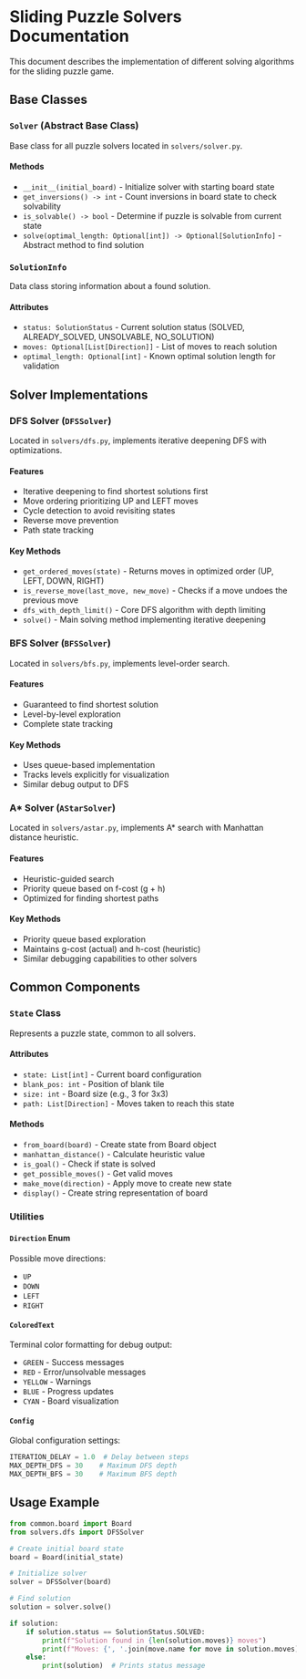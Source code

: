 # Sliding Puzzle Solvers Documentation

This document describes the implementation of different solving algorithms for
the sliding puzzle game.

## Base Classes

### `Solver` (Abstract Base Class)

Base class for all puzzle solvers located in `solvers/solver.py`.

#### Methods

- `__init__(initial_board)` - Initialize solver with starting board state
- `get_inversions() -> int` - Count inversions in board state to check
  solvability
- `is_solvable() -> bool` - Determine if puzzle is solvable from current state
- `solve(optimal_length: Optional[int]) -> Optional[SolutionInfo]` - Abstract
  method to find solution

### `SolutionInfo`

Data class storing information about a found solution.

#### Attributes

- `status: SolutionStatus` - Current solution status (SOLVED, ALREADY_SOLVED,
  UNSOLVABLE, NO_SOLUTION)
- `moves: Optional[List[Direction]]` - List of moves to reach solution
- `optimal_length: Optional[int]` - Known optimal solution length for validation

## Solver Implementations

### DFS Solver (`DFSSolver`)

Located in `solvers/dfs.py`, implements iterative deepening DFS with
optimizations.

#### Features

- Iterative deepening to find shortest solutions first
- Move ordering prioritizing UP and LEFT moves
- Cycle detection to avoid revisiting states
- Reverse move prevention
- Path state tracking

#### Key Methods

- `get_ordered_moves(state)` - Returns moves in optimized order (UP, LEFT, DOWN,
  RIGHT)
- `is_reverse_move(last_move, new_move)` - Checks if a move undoes the previous
  move
- `dfs_with_depth_limit()` - Core DFS algorithm with depth limiting
- `solve()` - Main solving method implementing iterative deepening

### BFS Solver (`BFSSolver`)

Located in `solvers/bfs.py`, implements level-order search.

#### Features

- Guaranteed to find shortest solution
- Level-by-level exploration
- Complete state tracking

#### Key Methods

- Uses queue-based implementation
- Tracks levels explicitly for visualization
- Similar debug output to DFS

### A* Solver (`AStarSolver`)

Located in `solvers/astar.py`, implements A* search with Manhattan distance
heuristic.

#### Features

- Heuristic-guided search
- Priority queue based on f-cost (g + h)
- Optimized for finding shortest paths

#### Key Methods

- Priority queue based exploration
- Maintains g-cost (actual) and h-cost (heuristic)
- Similar debugging capabilities to other solvers

## Common Components

### `State` Class

Represents a puzzle state, common to all solvers.

#### Attributes

- `state: List[int]` - Current board configuration
- `blank_pos: int` - Position of blank tile
- `size: int` - Board size (e.g., 3 for 3x3)
- `path: List[Direction]` - Moves taken to reach this state

#### Methods

- `from_board(board)` - Create state from Board object
- `manhattan_distance()` - Calculate heuristic value
- `is_goal()` - Check if state is solved
- `get_possible_moves()` - Get valid moves
- `make_move(direction)` - Apply move to create new state
- `display()` - Create string representation of board

### Utilities

#### `Direction` Enum

Possible move directions:

- `UP`
- `DOWN`
- `LEFT`
- `RIGHT`

#### `ColoredText`

Terminal color formatting for debug output:

- `GREEN` - Success messages
- `RED` - Error/unsolvable messages
- `YELLOW` - Warnings
- `BLUE` - Progress updates
- `CYAN` - Board visualization

#### `Config`

Global configuration settings:

```python
ITERATION_DELAY = 1.0  # Delay between steps
MAX_DEPTH_DFS = 30    # Maximum DFS depth
MAX_DEPTH_BFS = 30    # Maximum BFS depth
```

## Usage Example

```python
from common.board import Board
from solvers.dfs import DFSSolver

# Create initial board state
board = Board(initial_state)

# Initialize solver
solver = DFSSolver(board)

# Find solution
solution = solver.solve()

if solution:
    if solution.status == SolutionStatus.SOLVED:
        print(f"Solution found in {len(solution.moves)} moves")
        print(f"Moves: {', '.join(move.name for move in solution.moves)}")
    else:
        print(solution)  # Prints status message
```

